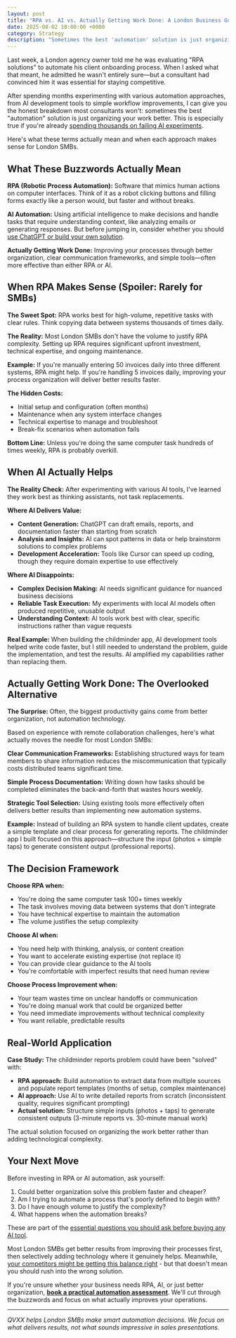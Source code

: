 ```yaml
---
layout: post
title: "RPA vs. AI vs. Actually Getting Work Done: A London Business Guide"
date: 2025-08-02 10:00:00 +0000
category: Strategy
description: "Sometimes the best 'automation' solution is just organizing your work better. Here's when RPA, AI, or simple process improvements make sense for London SMBs."
---
```


Last week, a London agency owner told me he was evaluating "RPA solutions" to automate his client onboarding process. When I asked what that meant, he admitted he wasn't entirely sure—but a consultant had convinced him it was essential for staying competitive.

After spending months experimenting with various automation approaches, from AI development tools to simple workflow improvements, I can give you the honest breakdown most consultants won't: sometimes the best "automation" solution is just organizing your work better. This is especially true if you're already [spending thousands on failing AI experiments](/blog/2025/01/30/why-your-2k-month-ai-experiment-is-failing/).

Here's what these terms actually mean and when each approach makes sense for London SMBs.

## What These Buzzwords Actually Mean

**RPA (Robotic Process Automation):** Software that mimics human actions on computer interfaces. Think of it as a robot clicking buttons and filling forms exactly like a person would, but faster and without breaks.

**AI Automation:** Using artificial intelligence to make decisions and handle tasks that require understanding context, like analyzing emails or generating responses. But before jumping in, consider whether you should [use ChatGPT or build your own solution](/blog/2025/08/01/chatgpt-vs-building-your-own/).

**Actually Getting Work Done:** Improving your processes through better organization, clear communication frameworks, and simple tools—often more effective than either RPA or AI.

## When RPA Makes Sense (Spoiler: Rarely for SMBs)

**The Sweet Spot:** RPA works best for high-volume, repetitive tasks with clear rules. Think copying data between systems thousands of times daily.

**The Reality:** Most London SMBs don't have the volume to justify RPA complexity. Setting up RPA requires significant upfront investment, technical expertise, and ongoing maintenance.

**Example:** If you're manually entering 50 invoices daily into three different systems, RPA might help. If you're handling 5 invoices daily, improving your process organization will deliver better results faster.

**The Hidden Costs:**
- Initial setup and configuration (often months)
- Maintenance when any system interface changes
- Technical expertise to manage and troubleshoot
- Break-fix scenarios when automation fails

**Bottom Line:** Unless you're doing the same computer task hundreds of times weekly, RPA is probably overkill.

## When AI Actually Helps

**The Reality Check:** After experimenting with various AI tools, I've learned they work best as thinking assistants, not task replacements.

**Where AI Delivers Value:**
- **Content Generation:** ChatGPT can draft emails, reports, and documentation faster than starting from scratch
- **Analysis and Insights:** AI can spot patterns in data or help brainstorm solutions to complex problems
- **Development Acceleration:** Tools like Cursor can speed up coding, though they require domain expertise to use effectively

**Where AI Disappoints:**
- **Complex Decision Making:** AI needs significant guidance for nuanced business decisions
- **Reliable Task Execution:** My experiments with local AI models often produced repetitive, unusable output
- **Understanding Context:** AI tools work best with clear, specific instructions rather than vague requests

**Real Example:** When building the childminder app, AI development tools helped write code faster, but I still needed to understand the problem, guide the implementation, and test the results. AI amplified my capabilities rather than replacing them.

## Actually Getting Work Done: The Overlooked Alternative

**The Surprise:** Often, the biggest productivity gains come from better organization, not automation technology.

Based on experience with remote collaboration challenges, here's what actually moves the needle for most London SMBs:

**Clear Communication Frameworks:** Establishing structured ways for team members to share information reduces the miscommunication that typically costs distributed teams significant time.

**Simple Process Documentation:** Writing down how tasks should be completed eliminates the back-and-forth that wastes hours weekly.

**Strategic Tool Selection:** Using existing tools more effectively often delivers better results than implementing new automation systems.

**Example:** Instead of building an RPA system to handle client updates, create a simple template and clear process for generating reports. The childminder app I built focused on this approach—structure the input (photos + simple taps) to generate consistent output (professional reports).

## The Decision Framework

**Choose RPA when:**
- You're doing the same computer task 100+ times weekly
- The task involves moving data between systems that don't integrate
- You have technical expertise to maintain the automation
- The volume justifies the setup complexity

**Choose AI when:**
- You need help with thinking, analysis, or content creation
- You want to accelerate existing expertise (not replace it)
- You can provide clear guidance to the AI tools
- You're comfortable with imperfect results that need human review

**Choose Process Improvement when:**
- Your team wastes time on unclear handoffs or communication
- You're doing manual work that could be organized better
- You need immediate improvements without technical complexity
- You want reliable, predictable results

## Real-World Application

**Case Study:** The childminder reports problem could have been "solved" with:
- **RPA approach:** Build automation to extract data from multiple sources and populate report templates (months of setup, complex maintenance)
- **AI approach:** Use AI to write detailed reports from scratch (inconsistent quality, requires significant prompting)
- **Actual solution:** Structure simple inputs (photos + taps) to generate consistent outputs (3-minute reports vs. 30-minute manual work)

The actual solution focused on organizing the work better rather than adding technological complexity.

## Your Next Move

Before investing in RPA or AI automation, ask yourself:

1. Could better organization solve this problem faster and cheaper?
2. Am I trying to automate a process that's poorly defined to begin with?
3. Do I have enough volume to justify the complexity?
4. What happens when the automation breaks?

These are part of the [essential questions you should ask before buying any AI tool](/blog/2025/07/30/5-questions-before-buying-ai-tools/).

Most London SMBs get better results from improving their processes first, then selectively adding technology where it genuinely helps. Meanwhile, [your competitors might be getting this balance right](/blog/2025/08/03/is-your-london-competitor-already-using-ai/) - but that doesn't mean you should rush into the wrong solution.

If you're unsure whether your business needs RPA, AI, or just better organization, **[book a practical automation assessment](https://calendar.app.google/FEpevxQTJxqaTzTPA)**. We'll cut through the buzzwords and focus on what actually improves your operations.

---

*QVXX helps London SMBs make smart automation decisions. We focus on what delivers results, not what sounds impressive in sales presentations.*